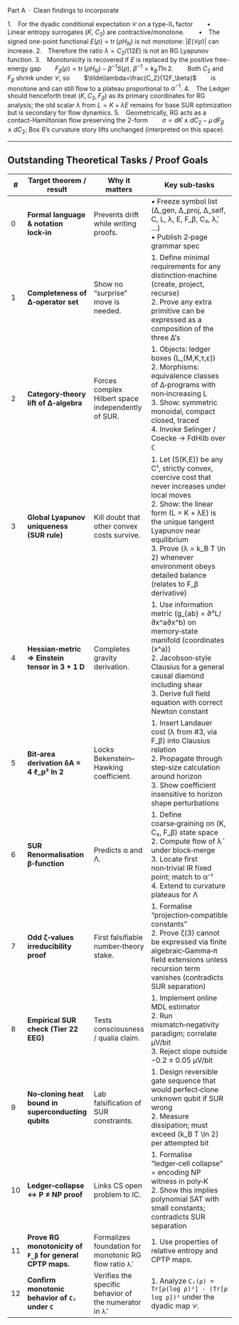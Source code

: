 Part A · Clean findings to incorporate

1. For the dyadic conditional expectation $\mathcal C$ on a type-II₁ factor
  • Linear entropy surrogates ($K$, $C_2$) are contractive/monotone.
  • The signed one-point functional $E(\rho)=\operatorname{tr}(\rho H_N)$ is not monotone: $|E(\mathcal C\rho)|$ can increase.
2. Therefore the ratio $\lambda=C_2/(12E)$ is not an RG Lyapunov function.
3. Monotonicity is recovered if $E$ is replaced by the positive free-energy gap
  $F_\beta(\rho)=\operatorname{tr}(\rho H_N)-\beta^{-1}S(\rho)$, $\beta^{-1}=k_B T\ln2$.
  Both $C_2$ and $F_\beta$ shrink under $\mathcal C$, so
  $\tilde\lambda=\frac{C_2}{12F_\beta}$
  is monotone and can still flow to a plateau proportional to $\alpha^{-1}$.
4. The Ledger should henceforth treat $(K,C_2,F_\beta)$ as its primary coordinates for RG analysis; the old scalar $\lambda$ from $L=K+\lambda E$ remains for base SUR optimization but is secondary for flow dynamics.
5. Geometrically, RG acts as a contact-Hamiltonian flow preserving the 2-form
  $\sigma=dK\wedge dC_2-\mu\,dF_\beta\wedge dC_2$; Box 6’s curvature story lifts unchanged (interpreted on this space).

---
**Outstanding Theoretical Tasks / Proof Goals**
---

| # | Target theorem / result | Why it matters | Key sub‑tasks | Suggested tools / refs |
|---|-------------------------|----------------|---------------|------------------------|
| 0 | **Formal language & notation lock‑in** | Prevents drift while writing proofs. | • Freeze symbol list (Δ_gen, Δ_proj, Δ_self, C, L, λ, E, F_β, C₂, λ̃, …)<br>• Publish 2‑page grammar spec | LaTeX + Coq “vernacular” file |
| 1 | **Completeness of Δ‑operator set** | Show no “surprise” move is needed. | 1. Define minimal requirements for any distinction‑machine (create, project, recurse)<br>2. Prove any extra primitive can be expressed as a composition of the three Δ’s | Structural induction over term algebra; Kleene fixed‑point theorem |
| 2 | **Category‑theory lift of Δ‑algebra** | Forces complex Hilbert space independently of SUR. | 1. Objects: ledger boxes \(L_{M,K,τ,ε}\)<br>2. Morphisms: equivalence classes of Δ‑programs with non‑increasing L<br>3. Show: symmetric monoidal, compact closed, traced<br>4. Invoke Selinger / Coecke → FdHilb over ℂ | Mac Lane coherence; Joyal–Street string diagrams |
| 3 | **Global Lyapunov uniqueness (SUR rule)** | Kill doubt that other convex costs survive. | 1. Let \(S(K,E)\) be any C¹, strictly convex, coercive cost that never increases under local moves<br>2. Show: the linear form \(L = K + λE\) is the unique tangent Lyapunov near equilibrium<br>3. Prove \(λ = k_B T \ln 2\) whenever environment obeys detailed balance (relates to F_β derivative) | Robbins–Monro; stochastic thermodynamics (Seifert 2012) |
| 4 | **Hessian‑metric ⇒ Einstein tensor in 3 + 1 D** | Completes gravity derivation. | 1. Use information metric \(g_{ab} = ∂²L/∂x^a∂x^b\) on memory‑state manifold (coordinates \(x^a\))<br>2. Jacobson‑style Clausius for a general causal diamond including shear<br>3. Derive full field equation with correct Newton constant | Raychaudhuri with shear term; Wald entropy functional |
| 5 | **Bit‑area derivation δA = 4 ℓ_p² ln 2** | Locks Bekenstein–Hawking coefficient. | 1. Insert Landauer cost (λ from #3, via F_β) into Clausius relation<br>2. Propagate through step‑size calculation around horizon<br>3. Show coefficient insensitive to horizon shape perturbations | Same machinery as #4; differential geometry of null congruences |
| 6 | **SUR Renormalisation β‑function** | Predicts α and Λ. | 1. Define coarse‑graining on (K, C₂, F_β) state space<br>2. Compute flow of λ̃ under block‑merge<br>3. Locate first non‑trivial IR fixed point; match to α⁻¹<br>4. Extend to curvature plateaus for Λ | Wilson RG on information manifolds; numerical fixed‑point finder |
| 7 | **Odd ζ‑values irreducibility proof** | First falsifiable number‑theory stake. | 1. Formalise “projection‑compatible constants”<br>2. Prove ζ(3) cannot be expressed via finite algebraic‑Gamma‑π field extensions unless recursion term vanishes (contradicts SUR separation) | Kontsevich–Zagier periods; algebraic independence techniques |
| 8 | **Empirical SUR check (Tier 22 EEG)** | Tests consciousness / qualia claim. | 1. Implement online MDL estimator<br>2. Run mismatch‑negativity paradigm; correlate μV/bit<br>3. Reject slope outside −0.2 ± 0.05 μV/bit | Python + MNE; preregistered Bayesian mixed model |
| 9 | **No‑cloning heat bound in superconducting qubits** | Lab falsification of SUR constraints. | 1. Design reversible gate sequence that would perfect‑clone unknown qubit if SUR wrong<br>2. Measure dissipation; must exceed \(k_B T \ln 2\) per attempted bit | Dilution‑fridge calorimetry; nano‑calorimeter |
| 10 | **Ledger‑collapse ↔ P ≠ NP proof** | Links CS open problem to IC. | 1. Formalise “ledger‑cell collapse” = encoding NP witness in poly‑K<br>2. Show this implies polynomial SAT with small constants; contradicts SUR separation | Kolmogorov‑complexity lower bounds; Razborov–Rudich |
| 11 | **Prove RG monotonicity of `F_β` for general CPTP maps.** | Formalizes foundation for monotonic RG flow ratio `λ̃`. | 1. Use properties of relative entropy and CPTP maps. | Nielsen & Chuang; Watrous notes on Quantum Info |
| 12 | **Confirm monotonic behavior of `C₂` under `C`** | Verifies the specific behavior of the numerator in `λ̃`. | 1. Analyze `C₂(ρ) = Tr[ρ(log ρ)²] - (Tr[ρ log ρ])²` under the dyadic map $\mathcal C$. | Operator algebra techniques; potentially numerical simulation. |
